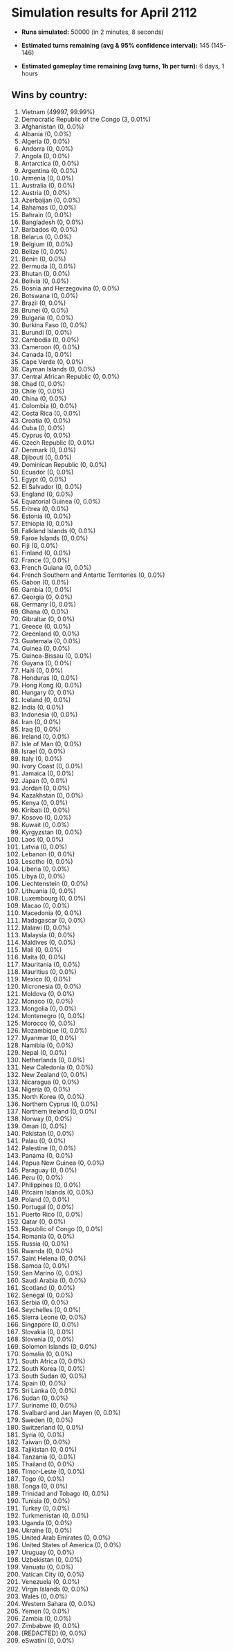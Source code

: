 # Simulation results for April 2112

* **Runs simulated:** 50000 (in 2 minutes, 8 seconds)

* **Estimated turns remaining (avg & 95% confidence interval):** 145 (145-146)

* **Estimated gameplay time remaining (avg turns, 1h per turn):** 6 days, 1 hours

## Wins by country:
1. Vietnam (49997, 99.99%)
2. Democratic Republic of the Congo (3, 0.01%)
3. Afghanistan (0, 0.0%)
4. Albania (0, 0.0%)
5. Algeria (0, 0.0%)
6. Andorra (0, 0.0%)
7. Angola (0, 0.0%)
8. Antarctica (0, 0.0%)
9. Argentina (0, 0.0%)
10. Armenia (0, 0.0%)
11. Australia (0, 0.0%)
12. Austria (0, 0.0%)
13. Azerbaijan (0, 0.0%)
14. Bahamas (0, 0.0%)
15. Bahrain (0, 0.0%)
16. Bangladesh (0, 0.0%)
17. Barbados (0, 0.0%)
18. Belarus (0, 0.0%)
19. Belgium (0, 0.0%)
20. Belize (0, 0.0%)
21. Benin (0, 0.0%)
22. Bermuda (0, 0.0%)
23. Bhutan (0, 0.0%)
24. Bolivia (0, 0.0%)
25. Bosnia and Herzegovina (0, 0.0%)
26. Botswana (0, 0.0%)
27. Brazil (0, 0.0%)
28. Brunei (0, 0.0%)
29. Bulgaria (0, 0.0%)
30. Burkina Faso (0, 0.0%)
31. Burundi (0, 0.0%)
32. Cambodia (0, 0.0%)
33. Cameroon (0, 0.0%)
34. Canada (0, 0.0%)
35. Cape Verde (0, 0.0%)
36. Cayman Islands (0, 0.0%)
37. Central African Republic (0, 0.0%)
38. Chad (0, 0.0%)
39. Chile (0, 0.0%)
40. China (0, 0.0%)
41. Colombia (0, 0.0%)
42. Costa Rica (0, 0.0%)
43. Croatia (0, 0.0%)
44. Cuba (0, 0.0%)
45. Cyprus (0, 0.0%)
46. Czech Republic (0, 0.0%)
47. Denmark (0, 0.0%)
48. Djibouti (0, 0.0%)
49. Dominican Republic (0, 0.0%)
50. Ecuador (0, 0.0%)
51. Egypt (0, 0.0%)
52. El Salvador (0, 0.0%)
53. England (0, 0.0%)
54. Equatorial Guinea (0, 0.0%)
55. Eritrea (0, 0.0%)
56. Estonia (0, 0.0%)
57. Ethiopia (0, 0.0%)
58. Falkland Islands (0, 0.0%)
59. Faroe Islands (0, 0.0%)
60. Fiji (0, 0.0%)
61. Finland (0, 0.0%)
62. France (0, 0.0%)
63. French Guiana (0, 0.0%)
64. French Southern and Antartic Territories (0, 0.0%)
65. Gabon (0, 0.0%)
66. Gambia (0, 0.0%)
67. Georgia (0, 0.0%)
68. Germany (0, 0.0%)
69. Ghana (0, 0.0%)
70. Gibraltar (0, 0.0%)
71. Greece (0, 0.0%)
72. Greenland (0, 0.0%)
73. Guatemala (0, 0.0%)
74. Guinea (0, 0.0%)
75. Guinea-Bissau (0, 0.0%)
76. Guyana (0, 0.0%)
77. Haiti (0, 0.0%)
78. Honduras (0, 0.0%)
79. Hong Kong (0, 0.0%)
80. Hungary (0, 0.0%)
81. Iceland (0, 0.0%)
82. India (0, 0.0%)
83. Indonesia (0, 0.0%)
84. Iran (0, 0.0%)
85. Iraq (0, 0.0%)
86. Ireland (0, 0.0%)
87. Isle of Man (0, 0.0%)
88. Israel (0, 0.0%)
89. Italy (0, 0.0%)
90. Ivory Coast (0, 0.0%)
91. Jamaica (0, 0.0%)
92. Japan (0, 0.0%)
93. Jordan (0, 0.0%)
94. Kazakhstan (0, 0.0%)
95. Kenya (0, 0.0%)
96. Kiribati (0, 0.0%)
97. Kosovo (0, 0.0%)
98. Kuwait (0, 0.0%)
99. Kyrgyzstan (0, 0.0%)
100. Laos (0, 0.0%)
101. Latvia (0, 0.0%)
102. Lebanon (0, 0.0%)
103. Lesotho (0, 0.0%)
104. Liberia (0, 0.0%)
105. Libya (0, 0.0%)
106. Liechtenstein (0, 0.0%)
107. Lithuania (0, 0.0%)
108. Luxembourg (0, 0.0%)
109. Macao (0, 0.0%)
110. Macedonia (0, 0.0%)
111. Madagascar (0, 0.0%)
112. Malawi (0, 0.0%)
113. Malaysia (0, 0.0%)
114. Maldives (0, 0.0%)
115. Mali (0, 0.0%)
116. Malta (0, 0.0%)
117. Mauritania (0, 0.0%)
118. Mauritius (0, 0.0%)
119. Mexico (0, 0.0%)
120. Micronesia (0, 0.0%)
121. Moldova (0, 0.0%)
122. Monaco (0, 0.0%)
123. Mongolia (0, 0.0%)
124. Montenegro (0, 0.0%)
125. Morocco (0, 0.0%)
126. Mozambique (0, 0.0%)
127. Myanmar (0, 0.0%)
128. Namibia (0, 0.0%)
129. Nepal (0, 0.0%)
130. Netherlands (0, 0.0%)
131. New Caledonia (0, 0.0%)
132. New Zealand (0, 0.0%)
133. Nicaragua (0, 0.0%)
134. Nigeria (0, 0.0%)
135. North Korea (0, 0.0%)
136. Northern Cyprus (0, 0.0%)
137. Northern Ireland (0, 0.0%)
138. Norway (0, 0.0%)
139. Oman (0, 0.0%)
140. Pakistan (0, 0.0%)
141. Palau (0, 0.0%)
142. Palestine (0, 0.0%)
143. Panama (0, 0.0%)
144. Papua New Guinea (0, 0.0%)
145. Paraguay (0, 0.0%)
146. Peru (0, 0.0%)
147. Philippines (0, 0.0%)
148. Pitcairn Islands (0, 0.0%)
149. Poland (0, 0.0%)
150. Portugal (0, 0.0%)
151. Puerto Rico (0, 0.0%)
152. Qatar (0, 0.0%)
153. Republic of Congo (0, 0.0%)
154. Romania (0, 0.0%)
155. Russia (0, 0.0%)
156. Rwanda (0, 0.0%)
157. Saint Helena (0, 0.0%)
158. Samoa (0, 0.0%)
159. San Marino (0, 0.0%)
160. Saudi Arabia (0, 0.0%)
161. Scotland (0, 0.0%)
162. Senegal (0, 0.0%)
163. Serbia (0, 0.0%)
164. Seychelles (0, 0.0%)
165. Sierra Leone (0, 0.0%)
166. Singapore (0, 0.0%)
167. Slovakia (0, 0.0%)
168. Slovenia (0, 0.0%)
169. Solomon Islands (0, 0.0%)
170. Somalia (0, 0.0%)
171. South Africa (0, 0.0%)
172. South Korea (0, 0.0%)
173. South Sudan (0, 0.0%)
174. Spain (0, 0.0%)
175. Sri Lanka (0, 0.0%)
176. Sudan (0, 0.0%)
177. Suriname (0, 0.0%)
178. Svalbard and Jan Mayen (0, 0.0%)
179. Sweden (0, 0.0%)
180. Switzerland (0, 0.0%)
181. Syria (0, 0.0%)
182. Taiwan (0, 0.0%)
183. Tajikistan (0, 0.0%)
184. Tanzania (0, 0.0%)
185. Thailand (0, 0.0%)
186. Timor-Leste (0, 0.0%)
187. Togo (0, 0.0%)
188. Tonga (0, 0.0%)
189. Trinidad and Tobago (0, 0.0%)
190. Tunisia (0, 0.0%)
191. Turkey (0, 0.0%)
192. Turkmenistan (0, 0.0%)
193. Uganda (0, 0.0%)
194. Ukraine (0, 0.0%)
195. United Arab Emirates (0, 0.0%)
196. United States of America (0, 0.0%)
197. Uruguay (0, 0.0%)
198. Uzbekistan (0, 0.0%)
199. Vanuatu (0, 0.0%)
200. Vatican City (0, 0.0%)
201. Venezuela (0, 0.0%)
202. Virgin Islands (0, 0.0%)
203. Wales (0, 0.0%)
204. Western Sahara (0, 0.0%)
205. Yemen (0, 0.0%)
206. Zambia (0, 0.0%)
207. Zimbabwe (0, 0.0%)
208. [REDACTED] (0, 0.0%)
209. eSwatini (0, 0.0%)
